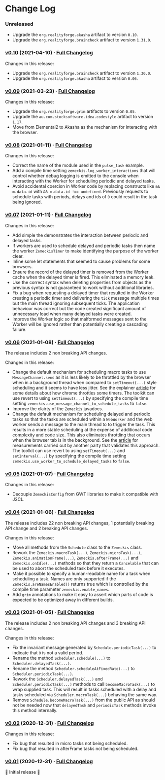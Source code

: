 # Change Log

### Unreleased

* Upgrade the `org.realityforge.akasha` artifact to version `0.10`.
* Upgrade the `org.realityforge.braincheck` artifact to version `1.31.0`.

### [v0.10](https://github.com/realityforge/zemeckis/tree/v0.10) (2021-04-10) · [Full Changelog](https://github.com/spritz/spritz/compare/v0.09...v0.10)

Changes in this release:

* Upgrade the `org.realityforge.braincheck` artifact to version `1.30.0`.
* Upgrade the `org.realityforge.akasha` artifact to version `0.06`.

### [v0.09](https://github.com/realityforge/zemeckis/tree/v0.09) (2021-03-23) · [Full Changelog](https://github.com/realityforge/zemeckis/compare/v0.08...v0.09)

Changes in this release:

* Upgrade the `org.realityforge.grim` artifacts to version `0.05`.
* Upgrade the `au.com.stocksoftware.idea.codestyle` artifact to version `1.17`.
* Move from Elemental2 to Akasha as the mechanism for interacting with the browser.

### [v0.08](https://github.com/realityforge/zemeckis/tree/v0.08) (2021-01-11) · [Full Changelog](https://github.com/realityforge/zemeckis/compare/v0.07...v0.08)

Changes in this release:

* Correct the name of the module used in the `pulse_task` example.
* Add a compile time setting `zemeckis.log_worker_interactions` that will control whether debug logging is emitted to the console when interacting with the Worker for scheduling periodic and delayed tasks.
* Avoid accidental coercion in Worker code by replacing constructs like `&& m.data.id` with `&& m.data.id !== undefined`. Previously requests to schedule tasks with periods, delays and ids of `0` could result in the task being ignored.

### [v0.07](https://github.com/realityforge/zemeckis/tree/v0.07) (2021-01-11) · [Full Changelog](https://github.com/realityforge/zemeckis/compare/v0.06...v0.07)

Changes in this release:

* Add simple the demonstrates the interaction between periodic and delayed tasks.
* If workers are used to schedule delayed and periodic tasks then name the worker `ZemeckisTimer` to make identifying the purpose of the worker clear.
* Inline some let statements that seemed to cause problems for some browsers.
* Ensure the record of the delayed timer is removed from the Worker cache when the delayed timer is fired. This eliminated a memory leak.
* Use the correct syntax when deleting properties from objects as the previous syntax is not guaranteed to work without additional libraries.
* Fix a bug when requesting a delayed timer that resulted in the Worker creating a periodic timer and delivering the `tick` message multiple times but the main thread ignoring subsequent ticks. The application behaviour was correct but the code created significant amount of unnecessary load when many delayed tasks were created.
* Improve the Worker logic so that malformed messages sent to the Worker will be ignored rather than potentially creating a cascading failure.

### [v0.06](https://github.com/realityforge/zemeckis/tree/v0.06) (2021-01-08) · [Full Changelog](https://github.com/realityforge/zemeckis/compare/v0.05...v0.06)

The release includes 2 non breaking API changes.

Changes in this release:

* Change the default mechanism for scheduling macro tasks to use `MessageChannel.send` as it is less likely to
  be throttled by the browser when in a background thread when compared to `setTimeout(...)` style scheduling
  and it seems to have less jitter. See the explainer [article](https://www.tenforums.com/tutorials/80233-enable-disable-google-chrome-background-tab-throttling-windows.html) for some details about
  how chrome throttles some timers. The toolkit can use revert to using `setTimeout(...)` by specifying the
  compile time setting `zemeckis.use_message_channel_to_schedule_tasks` to `false`.
* Improve the clairty of the `Zemeckis` javadocs.
* Change the default mechanism for scheduling delayed and periodic tasks so that the tasks are scheduled
  within a `WebWorker` and the web worker sends a message to the main thread to to trigger the task. This
  results in a more stable scheduling at the expense of additional code complexity and code size. This also
  eliminates throttling that occurs when the browser tab is in the background. See the [article](https://medium.com/teads-engineering/the-most-accurate-way-to-schedule-a-function-in-a-web-browser-eadcd164da12)
  for measurements carried out by another party that validates this approach. The toolkit can use revert
  to using `setTimeout(...)` and `setInterval(...)` by specifying the compile time setting
  `zemeckis.use_worker_to_schedule_delayed_tasks` to `false`.

### [v0.05](https://github.com/realityforge/zemeckis/tree/v0.05) (2021-01-07) · [Full Changelog](https://github.com/realityforge/zemeckis/compare/v0.04...v0.05)

Changes in this release:

* Decouple `ZemeckisConfig` from GWT libraries to make it compatible with J2CL.

### [v0.04](https://github.com/realityforge/zemeckis/tree/v0.04) (2021-01-06) · [Full Changelog](https://github.com/realityforge/zemeckis/compare/v0.03...v0.04)

The release includes 22 non breaking API changes, 1 potentially breaking API change and 2 breaking API changes.

Changes in this release:

* Move all methods from the `Schedule` class to the `Zemeckis` class.
* Rework the `Zemeckis.macroTask(...)`, `Zemeckis.microTask(...)`, `Zemeckis.animationFrame(...)`, `Zemeckis.afterFrame(...)` and `Zemeckis.onIdle(...)` methods so that they return a `Cancelable` that can be used to abort the scheduled task before it executes.
* Make it possible to specify a human-readable name for a task when scheduling a task. Names are only supported if the `Zemeckis.areNamesEnabled()` returns true which is controlled by the compile time parameter `zemeckis.enable_names`.
* Add `grim` annotations to make it easy to assert which parts of code is expected to be optimized away in different builds.

### [v0.03](https://github.com/realityforge/zemeckis/tree/v0.03) (2021-01-05) · [Full Changelog](https://github.com/realityforge/zemeckis/compare/v0.02...v0.03)

The release includes 2 non breaking API changes and 3 breaking API changes.

Changes in this release:

* Fix the invariant message generated by `Schedule.periodicTask(...)` to indicate that `0` is not a valid period.
* Rename the method `Scheduler.schedule(...)` to `Scheduler.delayedTask(...)`.
* Rename the method `Scheduler.scheduleAtFixedRate(...)` to `Scheduler.periodicTask(...)`.
* Rework the `Scheduler.delayedTask(...)` and `Scheduler.periodicTask(...)` methods to call `becomeMacroTask(...)` to wrap supplied task. This will result in tasks scheduled with a delay and tasks scheduled via `Scheduler.macroTask(...)` behaving the same way.
* Remove `Schedule.becomeMacroTask(...)` from the public API as should not be needed now that `delayedTask` and `periodicTask` methods invoke this method internally.

### [v0.02](https://github.com/realityforge/zemeckis/tree/v0.02) (2020-12-31) · [Full Changelog](https://github.com/realityforge/zemeckis/compare/v0.01...v0.02)

Changes in this release:

* Fix bug that resulted in micro tasks not being scheduled.
* Fix bug that resulted in afterFrame tasks not being scheduled.

### [v0.01](https://github.com/realityforge/zemeckis/tree/v0.01) (2020-12-31) · [Full Changelog](https://github.com/realityforge/zemeckis/compare/aabdb6891ff2bc9f21417aab5e9ab7492173a361...v0.01)

 🎉 Initial release 🎉
